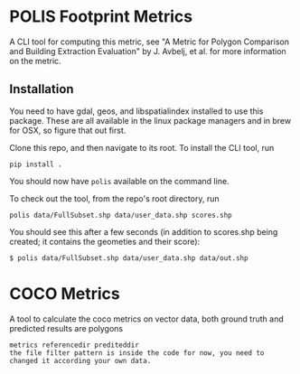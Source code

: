 # POLIS Footprint Metrics

A CLI tool for computing this metric, see "A Metric for Polygon
    Comparison and Building Extraction Evaluation" by J. Avbelj, et
    al. for more information on the metric.
	
## Installation

You need to have gdal, geos, and libspatialindex installed to use this package.  These are all available in the linux package managers and in brew for OSX, so figure that out first.

Clone this repo, and then navigate to its root.  To install the CLI tool, run
```
pip install .
```
You should now have `polis` available on the command line.

To check out the tool, from the repo's root directory, run
```
polis data/FullSubset.shp data/user_data.shp scores.shp
```
You should see this after a few seconds (in addition to scores.shp being created; it contains the geometies and their score):
```
$ polis data/FullSubset.shp data/user_data.shp data/out.shp

```
# COCO Metrics
A tool to calculate the coco metrics on vector data, both ground truth and predicted results are polygons
```
metrics referencedir prediteddir
the file filter pattern is inside the code for now, you need to changed it according your own data.

```
